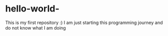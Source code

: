 # hello-world-
This is my first repository :) 
I am just starting this programming journey and do not know what I am doing 
